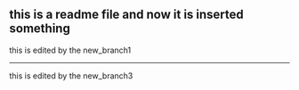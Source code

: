 this is a readme file
and now it is inserted something
------------------------------------------------
this is edited by the new_branch1
************************************************
this is edited by the new_branch3

